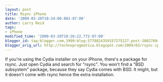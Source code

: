 ```yaml
---
layout: post
title: Rsync iPhone
date: '2009-03-20T10:24:00.001-07:00'
author: Larry Reid
tags:
- iPhone
modified_time: '2009-03-20T10:26:22.772-07:00'
blogger_id: tag:blogger.com,1999:blog-5778824359157275227.post-3802789409459910770
blogger_orig_url: http://technopragmatica.blogspot.com/2009/03/rsync-iphone.html
---
```


If you're using the Cydia installer on your iPhone, there's a package
for rsync. Just open Cydia and search for "rsync". You won't find a "BSD
subsystem" package, because they say Cydia comes with BSD. It might, but
it doesn't come with rsync hence the extra installation.

